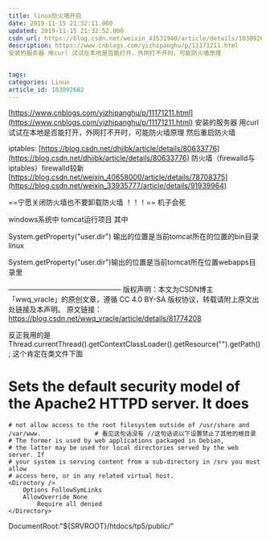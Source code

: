 ```yaml
---
title: linux防火墙开启
date: 2019-11-15 21:32:11.000
updated: 2019-11-15 21:32:52.000
csdn_url: https://blog.csdn.net/weixin_43531940/article/details/103092682
description: https://www.cnblogs.com/yizhipanghu/p/11171211.html
安装的服务器 用curl 试试在本地是否能打开，外网打不开时，可能防火墙原理


tags: 
categories: Linux
article_id: 103092682
---
```

﻿[https://www.cnblogs.com/yizhipanghu/p/11171211.html](https://www.cnblogs.com/yizhipanghu/p/11171211.html)
安装的服务器 用curl 试试在本地是否能打开，外网打不开时，可能防火墙原理
然后重启防火墙

iptables:
[https://blog.csdn.net/dhjibk/article/details/80633776](https://blog.csdn.net/dhjibk/article/details/80633776)
防火墙（firewalld与iptables）firewalld较新[https://blog.csdn.net/weixin_40658000/article/details/78708375](https://blog.csdn.net/weixin_33935777/article/details/91939964)

==宁愿关闭防火墙也不要卸载防火墙 ！！！== 机子会死

windows系统中 tomcat运行项目 其中

System.getProperty("user.dir") 输出的位置是当前tomcat所在的位置的bin目录
linux 

System.getProperty("user.dir")输出的位置是当前tomcat所在位置webapps目录里

————————————————
版权声明：本文为CSDN博主「wwq_vracle」的原创文章，遵循 CC 4.0 BY-SA 版权协议，转载请附上原文出处链接及本声明。
原文链接：https://blog.csdn.net/wwq_vracle/article/details/81774208


反正我用的是Thread.currentThread().getContextClassLoader().getResource("").getPath(); 这个肯定在类文件下面




 # Sets the default security model of the Apache2 HTTPD server. It does
    # not allow access to the root filesystem outside of /usr/share and /var/www.               # 看见这句话没有 //这句话说以下设置禁止了其他的根目录
    # The former is used by web applications packaged in Debian,
    # the latter may be used for local directories served by the web server. If
    # your system is serving content from a sub-directory in /srv you must allow
    # access here, or in any related virtual host.
    <Directory />
        Options FollowSymLinks
        AllowOverride None
            Require all denied
    </Directory>





DocumentRoot:"${SRVROOT}/htdocs/tp5/public/"  
